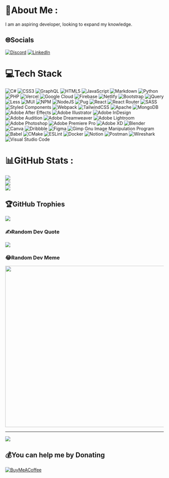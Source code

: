 # 💫About Me :
I am an aspiring developer, looking to expand my knowledge.

## 🌐Socials
[![Discord](https://img.shields.io/badge/Discord-%237289DA.svg?logo=discord&logoColor=white)](htttps://discord.gg/https://discord.gg/AsEGPzzp) [![LinkedIn](https://img.shields.io/badge/LinkedIn-%230077B5.svg?logo=linkedin&logoColor=white)](https://linkedin.com/in/caden-finkelstein-67239528b) 

# 💻Tech Stack
![C#](https://img.shields.io/badge/C%23-%23239120.svg?style=flat&logo=c-sharp&logoColor=white) ![CSS3](https://img.shields.io/badge/CSS3-%231572B6.svg?style=flat&logo=css3&logoColor=white) ![GraphQL](https://img.shields.io/badge/-GraphQL-E10098?style=flat&logo=graphql&logoColor=white) ![HTML5](https://img.shields.io/badge/HTML5-%23E34F26.svg?style=flat&logo=html5&logoColor=white) ![JavaScript](https://img.shields.io/badge/Javascript-%23323330.svg?style=flat&logo=javascript&logoColor=%23F7DF1E) ![Markdown](https://img.shields.io/badge/Markdown-%23000000.svg?style=flat&logo=markdown&logoColor=white) ![Python](https://img.shields.io/badge/Python-3670A0?style=flat&logo=python&logoColor=ffdd54) ![PHP](https://img.shields.io/badge/PHP-%23777BB4.svg?style=flat&logo=PHP&logoColor=white) ![Vercel](https://img.shields.io/badge/Vercel-%23000000.svg?style=flat&logo=vercel&logoColor=white) ![Google Cloud](https://img.shields.io/badge/Google%20Cloud-%234285F4.svg?style=flat&logo=google-cloud&logoColor=white) ![Firebase](https://img.shields.io/badge/Firebase-%23039BE5.svg?style=flat&logo=firebase) ![Netlify](https://img.shields.io/badge/Netlify-%23000000.svg?style=flat&logo=netlify&logoColor=#00C7B7) ![Bootstrap](https://img.shields.io/badge/Bootstrap-%23563D7C.svg?style=flat&logo=bootstrap&logoColor=white) ![jQuery](https://img.shields.io/badge/jQuery-%230769AD.svg?style=flat&logo=jquery&logoColor=white) ![Less](https://img.shields.io/badge/Less-2B4C80?style=flat&logo=less&logoColor=white) ![MUI](https://img.shields.io/badge/MUI-%230081CB.svg?style=flat&logo=material-ui&logoColor=white) ![NPM](https://img.shields.io/badge/NPM-%23000000.svg?style=flat&logo=npm&logoColor=white) ![NodeJS](https://img.shields.io/badge/Node.js-6DA55F?style=flat&logo=node.js&logoColor=white) ![Pug](https://img.shields.io/badge/Pug-FFF?style=flat&logo=pug&logoColor=A86454) ![React](https://img.shields.io/badge/React-%2320232a.svg?style=flat&logo=react&logoColor=%2361DAFB) ![React Router](https://img.shields.io/badge/React_Router-CA4245?style=flat&logo=react-router&logoColor=white) ![SASS](https://img.shields.io/badge/SASS-hotpink.svg?style=flat&logo=SASS&logoColor=white) ![Styled Components](https://img.shields.io/badge/Styled--components-DB7093?style=flat&logo=styled-components&logoColor=white) ![Webpack](https://img.shields.io/badge/Webpack-%238DD6F9.svg?style=flat&logo=webpack&logoColor=black) ![TailwindCSS](https://img.shields.io/badge/Tailwindcss-%2338B2AC.svg?style=flat&logo=tailwind-css&logoColor=white) ![Apache](https://img.shields.io/badge/Apache-%23D42029.svg?style=flat&logo=apache&logoColor=white) ![MongoDB](https://img.shields.io/badge/MongoDB-%234ea94b.svg?style=flat&logo=mongodb&logoColor=white) ![Adobe After Effects](https://img.shields.io/badge/Adobe%20After%20Effects-9999FF.svg?style=flat&logo=Adobe%20After%20Effects&logoColor=white) ![Adobe Illustrator](https://img.shields.io/badge/Adobe%20Illustrator-%23FF9A00.svg?style=flat&logo=adobeillustrator&logoColor=white) ![Adobe InDesign](https://img.shields.io/badge/Adobe%20InDesign-49021F?style=flat&logo=adobeindesign&logoColor=white) ![Adobe Audition](https://img.shields.io/badge/Adobe%20Audition-9999FF.svg?style=flat&logo=Adobe%20Audition&logoColor=white) ![Adobe Dreamweaver](https://img.shields.io/badge/Adobe%20Dreamweaver-FF61F6.svg?style=flat&logo=Adobe%20Dreamweaver&logoColor=white) ![Adobe Lightroom](https://img.shields.io/badge/Adobe%20Lightroom-31A8FF.svg?style=flat&logo=Adobe%20Lightroom&logoColor=white) ![Adobe Photoshop](https://img.shields.io/badge/Adobe%20Photoshop-%2331A8FF.svg?style=flat&logo=adobephotoshop&logoColor=white) ![Adobe Premiere Pro](https://img.shields.io/badge/Adobe%20Premiere%20Pro-9999FF.svg?style=flat&logo=Adobe%20Premiere%20Pro&logoColor=white) ![Adobe XD](https://img.shields.io/badge/Adobe%20XD-470137?style=flat&logo=Adobe%20XD&logoColor=#FF61F6) ![Blender](https://img.shields.io/badge/Blender-%23F5792A.svg?style=flat&logo=blender&logoColor=white) ![Canva](https://img.shields.io/badge/Canva-%2300C4CC.svg?style=flat&logo=Canva&logoColor=white) ![Dribbble](https://img.shields.io/badge/Dribbble-EA4C89?style=flat&logo=dribbble&logoColor=white) 	![Figma](https://img.shields.io/badge/Figma-%23F24E1E.svg?style=flat&logo=figma&logoColor=white) ![Gimp Gnu Image Manipulation Program](https://img.shields.io/badge/Gimp-657D8B?style=flat&logo=gimp&logoColor=FFFFFF) ![Babel](https://img.shields.io/badge/Babel-F9DC3e?style=flat&logo=babel&logoColor=black) ![CMake](https://img.shields.io/badge/CMake-%23008FBA.svg?style=flat&logo=cmake&logoColor=white) ![ESLint](https://img.shields.io/badge/ESLint-4B3263?style=flat&logo=eslint&logoColor=white) ![Docker](https://img.shields.io/badge/Docker-%230db7ed.svg?style=flat&logo=docker&logoColor=white) ![Notion](https://img.shields.io/badge/Notion-%23000000.svg?style=flat&logo=notion&logoColor=white) ![Postman](https://img.shields.io/badge/Postman-FF6C37?style=flat&logo=postman&logoColor=white)
![Wireshark](https://img.shields.io/badge/Wireshark-338DFF?style=flat&logo=wireshark&logoColor=white)
![Visual Studio Code](https://img.shields.io/badge/Visual%20Studio%20Code-4B5DF5?style=flat&logo=visualstudiocode&logoColor=white)
# 📊GitHub Stats :
![](https://github-readme-stats.vercel.app/api?username=MysticalMike60t&theme=ayu-mirage&hide_border=false&include_all_commits=false&count_private=false)<br/>
![](https://github-readme-streak-stats.herokuapp.com/?user=MysticalMike60t&theme=ayu-mirage&hide_border=false)<br/>
![](https://github-readme-stats.vercel.app/api/top-langs/?username=MysticalMike60t&theme=ayu-mirage&hide_border=false&include_all_commits=false&count_private=false&layout=compact)

## 🏆GitHub Trophies
![](https://github-trophies.vercel.app/?username=MysticalMike60t&theme=tokyonight&no-frame=true&no-bg=true&margin-w=4)

### ✍️Random Dev Quote
![](https://quotes-github-readme.vercel.app/api?type=horizontal&theme=dark)

### 😂Random Dev Meme
<img src="https://random-memer.herokuapp.com/" width="512px"/>

---
[![](https://visitcount.itsvg.in/api?id=MysticalMike60t&icon=5&color=12)](https://visitcount.itsvg.in)

  ## 💰You can help me by Donating
  [![BuyMeACoffee](https://img.shields.io/badge/Buy%20Me%20a%20Coffee-ffdd00?style=for-the-badge&logo=buy-me-a-coffee&logoColor=black)](https://buymeacoffee.com/cadenmfink) 
  
